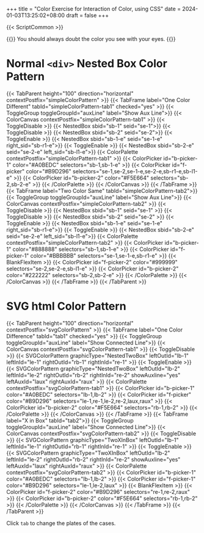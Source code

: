 +++
title = "Color Exercise for Interaction of Color, using CSS"
date = 2024-01-03T13:25:02+08:00
draft = false
+++

{{< ScriptCommon >}}

{{<lead>}}
 You should always doubt the color you see with your eyes. 
{{</lead>}}

# Normal `<div>` Nested Box Color Pattern

{{< TabParent height="100" direction="horizontal" contextPostfix="simpleColorPattern" >}}
    {{< TabFrame label="One Color Different" tabId="simpleColorPattern-tab1"  checked="yes"  >}}
        {{< ToggleGroup toggleGroupId="auxLine" label="Show Aux Line">}}
        {{< ColorCanvas contextPostfix="simpleColorPattern-tab1" >}}
            {{< ToggleDisable >}} {{< NestedBox sbid="sb-1" seid="se-1">}}
            {{< ToggleDisable >}} {{< NestedBox sbid="sb-2" seid="se-2">}}
            {{< ToggleEnable >}} {{< NestedBox sbid="sb-1-e" seid="se-1-e" right_sid="sb-r1-e">}}
            {{< ToggleEnable >}} {{< NestedBox sbid="sb-2-e" seid="se-2-e" left_sid="sb-l1-e">}}
            {{< ColorPalette contextPostfix="simpleColorPattern-tab1" >}}
                {{< ColorPicker id="b-picker-1" color="#A0BEDC" selectors="sb-1,sb-1-e" >}}
                {{< ColorPicker id="f-picker" color="#B9D296" selectors="se-1,se-2,se-1-e,se-2-e,sb-r1-e,sb-l1-e" >}}
                {{< ColorPicker id="b-picker-2" color="#F5E664" selectors="sb-2,sb-2-e" >}}
            {{< /ColorPalette >}}
        {{< /ColorCanvas >}}
    {{< /TabFrame >}}
    {{< TabFrame label="Two Color Same" tabId="simpleColorPattern-tab2">}}
        {{< ToggleGroup toggleGroupId="auxLine" label="Show Aux Line">}}
        {{< ColorCanvas contextPostfix="simpleColorPattern-tab2" >}}
            {{< ToggleDisable >}} {{< NestedBox sbid="sb-1" seid="se-1" >}}
            {{< ToggleDisable >}} {{< NestedBox sbid="sb-2" seid="se-2" >}}
            {{< ToggleEnable >}} {{< NestedBox sbid="sb-1-e" seid="se-1-e" right_sid="sb-r1-e">}}
            {{< ToggleEnable >}} {{< NestedBox sbid="sb-2-e" seid="se-2-e" left_sid="sb-l1-e">}}
            {{< ColorPalette contextPostfix="simpleColorPattern-tab2" >}}
                {{< ColorPicker id="b-picker-1" color="#888888" selectors="sb-1,sb-1-e" >}}
                {{< ColorPicker id="f-picker-1" color="#BBBBBB" selectors="se-1,se-1-e,sb-r1-e" >}}
                {{< BlankFlexItem >}}
                {{< ColorPicker id="f-picker-2" color="#999999" selectors="se-2,se-2-e,sb-l1-e" >}}
                {{< ColorPicker id="b-picker-2" color="#222222" selectors="sb-2,sb-2-e" >}}
            {{< /ColorPalette >}}
        {{< /ColorCanvas >}}
    {{< /TabFrame >}}
{{< /TabParent >}}

# SVG html Color Pattern

{{< TabParent height="100" direction="horizontal" contextPostfix="svgColorPattern" >}}
    {{< TabFrame label="One Color Difference" tabId="tab1"  checked="yes" >}}
        {{< ToggleGroup toggleGroupId="auxLine" label="Show Connected Line">}}
        {{< ColorCanvas contextPostfix="svgColorPattern-tab1" >}}
            {{< ToggleDisable >}} {{< SVGColorPattern graphicType="NestedTwoBox" leftOutId="lb-1" leftInId="le-1" rightOutId="rb-1" rightInId="re-1" >}}
            {{< ToggleEnable >}} {{< SVGColorPattern graphicType="NestedTwoBox" leftOutId="lb-2" leftInId="le-2" rightOutId="rb-2" rightInId="re-2" showAuxline="yes" leftAuxId="laux" rightAuxId="raux" >}}
            {{< ColorPalette  contextPostfix="svgColorPattern-tab1" >}}
                {{< ColorPicker id="b-picker-1" color="#A0BEDC" selectors="lb-1,lb-2" >}}
                {{< ColorPicker id="f-picker" color="#B9D296" selectors="le-1,re-1,le-2,re-2,laux,raux" >}}
                {{< ColorPicker id="b-picker-2" color="#F5E664" selectors="rb-1,rb-2" >}}
            {{< /ColorPalette >}}
        {{< /ColorCanvas >}}
    {{< /TabFrame >}}
    {{< TabFrame label="X in Box" tabId="tab2">}}
        {{< ToggleGroup toggleGroupId="auxLine" label="Show Connected Line">}}
        {{< ColorCanvas contextPostfix="svgColorPattern-tab2" >}}
            {{< ToggleDisable >}} {{< SVGColorPattern graphicType="TwoXInBox" leftOutId="lb-1" leftInId="le-1" rightOutId="rb-1" rightInId="re-1" >}}
            {{< ToggleEnable >}} {{< SVGColorPattern graphicType="TwoXInBox" leftOutId="lb-2" leftInId="le-2" rightOutId="rb-2" rightInId="re-2" showAuxline="yes" leftAuxId="laux" rightAuxId="raux" >}}
            {{< ColorPalette contextPostfix="svgColorPattern-tab2" >}}
                {{< ColorPicker id="b-picker-1" color="#A0BEDC" selectors="lb-1,lb-2" >}}
                {{< ColorPicker id="f-picker-1" color="#B9D296" selectors="le-1,le-2,laux" >}}
                {{< BlankFlexItem >}}
                {{< ColorPicker id="f-picker-2" color="#B9D296" selectors="re-1,re-2,raux" >}}
                {{< ColorPicker id="b-picker-2" color="#F5E664" selectors="rb-1,rb-2" >}}
            {{< /ColorPalette >}}
        {{< /ColorCanvas >}}
    {{< /TabFrame >}}
{{< /TabParent >}}


Click `tab` to change the plates of the cases.
